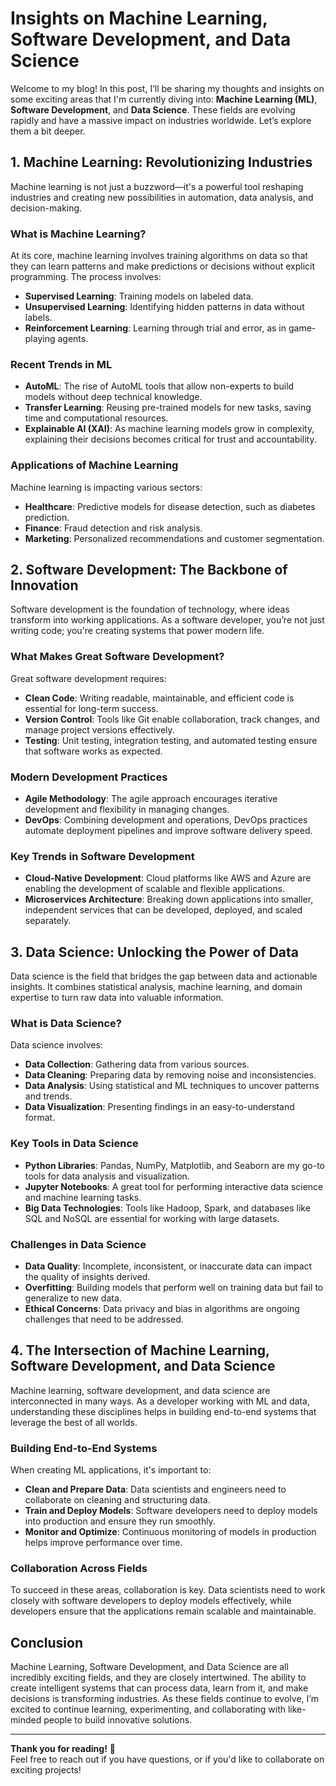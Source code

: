 # Insights on Machine Learning, Software Development, and Data Science

Welcome to my blog! In this post, I’ll be sharing my thoughts and insights on some exciting areas that I'm currently diving into: **Machine Learning (ML)**, **Software Development**, and **Data Science**. These fields are evolving rapidly and have a massive impact on industries worldwide. Let’s explore them a bit deeper.

## 1. Machine Learning: Revolutionizing Industries

Machine learning is not just a buzzword—it's a powerful tool reshaping industries and creating new possibilities in automation, data analysis, and decision-making.

### What is Machine Learning?

At its core, machine learning involves training algorithms on data so that they can learn patterns and make predictions or decisions without explicit programming. The process involves:

- **Supervised Learning**: Training models on labeled data.
- **Unsupervised Learning**: Identifying hidden patterns in data without labels.
- **Reinforcement Learning**: Learning through trial and error, as in game-playing agents.

### Recent Trends in ML

- **AutoML**: The rise of AutoML tools that allow non-experts to build models without deep technical knowledge.
- **Transfer Learning**: Reusing pre-trained models for new tasks, saving time and computational resources.
- **Explainable AI (XAI)**: As machine learning models grow in complexity, explaining their decisions becomes critical for trust and accountability.

### Applications of Machine Learning

Machine learning is impacting various sectors:

- **Healthcare**: Predictive models for disease detection, such as diabetes prediction.
- **Finance**: Fraud detection and risk analysis.
- **Marketing**: Personalized recommendations and customer segmentation.

## 2. Software Development: The Backbone of Innovation

Software development is the foundation of technology, where ideas transform into working applications. As a software developer, you’re not just writing code; you're creating systems that power modern life.

### What Makes Great Software Development?

Great software development requires:

- **Clean Code**: Writing readable, maintainable, and efficient code is essential for long-term success.
- **Version Control**: Tools like Git enable collaboration, track changes, and manage project versions effectively.
- **Testing**: Unit testing, integration testing, and automated testing ensure that software works as expected.

### Modern Development Practices

- **Agile Methodology**: The agile approach encourages iterative development and flexibility in managing changes.
- **DevOps**: Combining development and operations, DevOps practices automate deployment pipelines and improve software delivery speed.

### Key Trends in Software Development

- **Cloud-Native Development**: Cloud platforms like AWS and Azure are enabling the development of scalable and flexible applications.
- **Microservices Architecture**: Breaking down applications into smaller, independent services that can be developed, deployed, and scaled separately.

## 3. Data Science: Unlocking the Power of Data

Data science is the field that bridges the gap between data and actionable insights. It combines statistical analysis, machine learning, and domain expertise to turn raw data into valuable information.

### What is Data Science?

Data science involves:

- **Data Collection**: Gathering data from various sources.
- **Data Cleaning**: Preparing data by removing noise and inconsistencies.
- **Data Analysis**: Using statistical and ML techniques to uncover patterns and trends.
- **Data Visualization**: Presenting findings in an easy-to-understand format.

### Key Tools in Data Science

- **Python Libraries**: Pandas, NumPy, Matplotlib, and Seaborn are my go-to tools for data analysis and visualization.
- **Jupyter Notebooks**: A great tool for performing interactive data science and machine learning tasks.
- **Big Data Technologies**: Tools like Hadoop, Spark, and databases like SQL and NoSQL are essential for working with large datasets.

### Challenges in Data Science

- **Data Quality**: Incomplete, inconsistent, or inaccurate data can impact the quality of insights derived.
- **Overfitting**: Building models that perform well on training data but fail to generalize to new data.
- **Ethical Concerns**: Data privacy and bias in algorithms are ongoing challenges that need to be addressed.

## 4. The Intersection of Machine Learning, Software Development, and Data Science

Machine learning, software development, and data science are interconnected in many ways. As a developer working with ML and data, understanding these disciplines helps in building end-to-end systems that leverage the best of all worlds.

### Building End-to-End Systems

When creating ML applications, it's important to:

- **Clean and Prepare Data**: Data scientists and engineers need to collaborate on cleaning and structuring data.
- **Train and Deploy Models**: Software developers need to deploy models into production and ensure they run smoothly.
- **Monitor and Optimize**: Continuous monitoring of models in production helps improve performance over time.

### Collaboration Across Fields

To succeed in these areas, collaboration is key. Data scientists need to work closely with software developers to deploy models effectively, while developers ensure that the applications remain scalable and maintainable.

## Conclusion

Machine Learning, Software Development, and Data Science are all incredibly exciting fields, and they are closely intertwined. The ability to create intelligent systems that can process data, learn from it, and make decisions is transforming industries. As these fields continue to evolve, I’m excited to continue learning, experimenting, and collaborating with like-minded people to build innovative solutions.

---

**Thank you for reading!** 🙏  
Feel free to reach out if you have questions, or if you'd like to collaborate on exciting projects!
